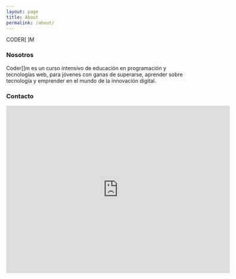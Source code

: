```yaml
---
layout: page
title: About
permalink: /about/
---
```


CODER[ ]M

### Nosotros

Coder[]m es un curso intensivo de educación en programación y tecnologías web, para jóvenes con ganas de superarse, aprender sobre tecnología y emprender en el mundo de la innovación digital.

### Contacto

<iframe src="https://www.google.com/maps/embed?pb=!1m18!1m12!1m3!1d3762.77014462977!2d-99.16279248506586!3d19.42233488689019!2m3!1f0!2f0!3f0!3m2!1i1024!2i768!4f13.1!3m3!1m2!1s0x85d1ff396bbfcd7d%3A0xe0c8e5d0cffd0f43!2sNativo+Digital!5e0!3m2!1ses!2smx!4v1534060324896" width="600" height="450" frameborder="0" style="border:0" allowfullscreen></iframe>
